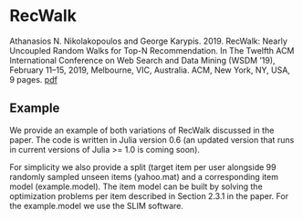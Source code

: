 # RecWalk

Athanasios N. Nikolakopoulos and George Karypis. 2019. RecWalk: Nearly
Uncoupled Random Walks for Top-N Recommendation. In The Twelfth
ACM International Conference on Web Search and Data Mining (WSDM ’19),
February 11–15, 2019, Melbourne, VIC, Australia. ACM, New York, NY, USA,
9 pages. [pdf](http://nikolako.net/papers/ACM_WSDM2019_RecWalk.pdf)


## Example
We provide an example of both variations of RecWalk discussed in the paper. The code is written in Julia version 0.6 (an updated version that runs in current versions of Julia >= 1.0 is coming soon). 

For simplicity we also provide a split (target item per user alongside 99 randomly sampled unseen items (yahoo.mat) and a  corresponding item model (example.model). The item model can be built by solving the optimization problems per item described in Section 2.3.1 in the paper. For the example.model we use the SLIM software.    
